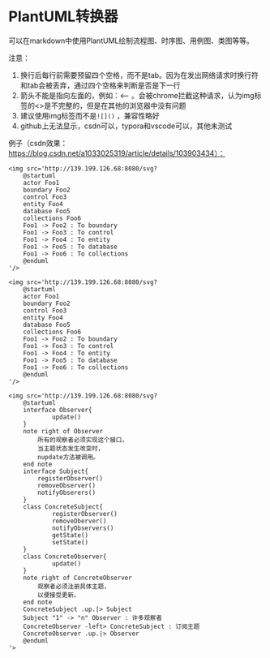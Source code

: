# PlantUML转换器

可以在markdown中使用PlantUML绘制流程图、时序图、用例图、类图等等。

注意：
1. 换行后每行前需要预留四个空格，而不是tab。因为在发出网络请求时换行符和tab会被丢弃，通过四个空格来判断是否是下一行
2. 箭头不能是指向左面的，例如：<-- 。会被chrome拦截这种请求，认为img标签的<>是不完整的，但是在其他的浏览器中没有问题
3. 建议使用img标签而不是`![]()` ，兼容性略好
4. github上无法显示，csdn可以，typora和vscode可以，其他未测试

例子（csdn效果：https://blog.csdn.net/a1033025319/article/details/103903434）：

```
<img src='http://139.199.126.68:8080/svg?
    @startuml
    actor Foo1
    boundary Foo2
    control Foo3
    entity Foo4
    database Foo5
    collections Foo6
    Foo1 -> Foo2 : To boundary
    Foo1 -> Foo3 : To control
    Foo1 -> Foo4 : To entity
    Foo1 -> Foo5 : To database
    Foo1 -> Foo6 : To collections
    @enduml
'/>
```

```
<img src='http://139.199.126.68:8080/svg?
    @startuml
    actor Foo1
    boundary Foo2
    control Foo3
    entity Foo4
    database Foo5
    collections Foo6
    Foo1 -> Foo2 : To boundary
    Foo1 -> Foo3 : To control
    Foo1 -> Foo4 : To entity
    Foo1 -> Foo5 : To database
    Foo1 -> Foo6 : To collections
    @enduml
'/>
```

```
<img src='http://139.199.126.68:8080/svg?
    @startuml
    interface Observer{
            update()
    }
    note right of Observer
        所有的观察者必须实现这个接口，
        当主题状态发生改变时，
        nupdate方法被调用。
    end note
    interface Subject{
        registerObserver()
        removeObserver()
        notifyObserers()
    }
    class ConcreteSubject{
            registerObserver()
            removeOberver()
            notifyObservers()
            getState()
            setState()
    }
    class ConcreteObserver{
            update()
    }
    note right of ConcreteObserver
        观察者必须注册具体主题，
        以便接受更新。
    end note
    ConcreteSubject .up.|> Subject
    Subject "1" -> "n" Observer : 许多观察者
    ConcreteObserver -left> ConcreteSubject : 订阅主题
    ConcreteObserver .up.|> Observer
    @enduml
'>
```